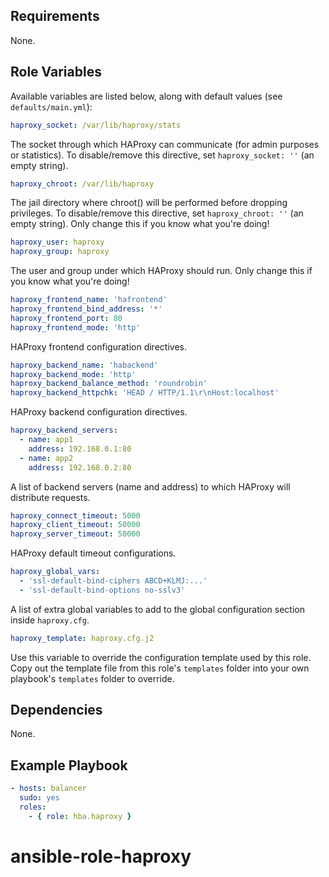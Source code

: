 ## Requirements

None.

## Role Variables

Available variables are listed below, along with default values (see `defaults/main.yml`):

```yaml
haproxy_socket: /var/lib/haproxy/stats
```

The socket through which HAProxy can communicate (for admin purposes or statistics). To disable/remove this directive, set `haproxy_socket: ''` (an empty string).

```yaml
haproxy_chroot: /var/lib/haproxy
```

The jail directory where chroot() will be performed before dropping privileges. To disable/remove this directive, set `haproxy_chroot: ''` (an empty string). Only change this if you know what you're doing!

```yaml
haproxy_user: haproxy
haproxy_group: haproxy
```

The user and group under which HAProxy should run. Only change this if you know what you're doing!

```yaml
haproxy_frontend_name: 'hafrontend'
haproxy_frontend_bind_address: '*'
haproxy_frontend_port: 80
haproxy_frontend_mode: 'http'
```

HAProxy frontend configuration directives.

```yaml
haproxy_backend_name: 'habackend'
haproxy_backend_mode: 'http'
haproxy_backend_balance_method: 'roundrobin'
haproxy_backend_httpchk: 'HEAD / HTTP/1.1\r\nHost:localhost'
```

HAProxy backend configuration directives.

```yaml
haproxy_backend_servers:
  - name: app1
    address: 192.168.0.1:80
  - name: app2
    address: 192.168.0.2:80
```

A list of backend servers (name and address) to which HAProxy will distribute requests.

```yaml
haproxy_connect_timeout: 5000
haproxy_client_timeout: 50000
haproxy_server_timeout: 50000
```

HAProxy default timeout configurations.

```yaml
haproxy_global_vars:
  - 'ssl-default-bind-ciphers ABCD+KLMJ:...'
  - 'ssl-default-bind-options no-sslv3'
```

A list of extra global variables to add to the global configuration section inside `haproxy.cfg`.

```yaml
haproxy_template: haproxy.cfg.j2
```

Use this variable to override the configuration template used by this role. Copy out the template file from this role's `templates` folder into your own playbook's `templates` folder to override.

## Dependencies

None.

## Example Playbook

```yaml
- hosts: balancer
  sudo: yes
  roles:
    - { role: hba.haproxy }
```
# ansible-role-haproxy
